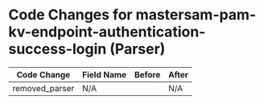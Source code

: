 # Code Changes for mastersam-pam-kv-endpoint-authentication-success-login (Parser)

| Code Change | Field Name | Before | After |
|-------------|------------|--------|-------|
| removed_parser | N/A |  | N/A |